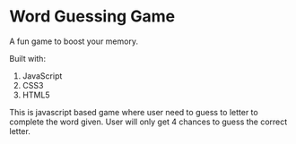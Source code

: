 # Word Guessing Game
A fun game to boost your memory.

Built with:
1. JavaScript
1. CSS3
1. HTML5

This is javascript based game where user need to guess to letter to complete the word given. User will only get 4 chances to guess the correct letter.
